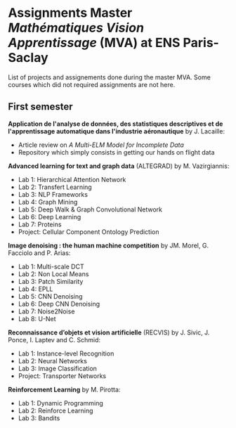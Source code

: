 # Assignments Master *Mathématiques Vision Apprentissage* (MVA) at ENS Paris-Saclay

List of projects and assignements done during the master MVA. Some courses which did not required assignments are not here.

## First semester

**Application de l'analyse de données, des statistiques descriptives et de l'apprentissage automatique dans l'industrie aéronautique** by J. Lacaille:
* Article review on *A Multi-ELM Model for Incomplete Data*
* Repository which simply consists in getting our hands on flight data

**Advanced learning for text and graph data** (ALTEGRAD) by  M. Vazirgiannis:
* Lab 1: Hierarchical Attention Network
* Lab 2: Transfert Learning
* Lab 3: NLP Frameworks
* Lab 4: Graph Mining
* Lab 5: Deep Walk & Graph Convolutional Network
* Lab 6: Deep Learning
* Lab 7: Proteins
* Project: Cellular Component Ontology Prediction

**Image denoising : the human machine competition** by JM. Morel, G. Facciolo and P. Arias:
* Lab 1: Multi-scale DCT
* Lab 2: Non Local Means
* Lab 3: Patch Similarity
* Lab 4: EPLL
* Lab 5: CNN Denoising
* Lab 6: Deep CNN Denoising
* Lab 7: Noise2Noise
* Lab 8: U-Net

**Reconnaissance d’objets et vision artificielle** (RECVIS) by J. Sivic, J. Ponce, I. Laptev and C. Schmid:
* Lab 1: Instance-level Recognition
* Lab 2: Neural Networks
* Lab 3: Image Classification
* Project: Transporter Networks

**Reinforcement Learning** by M. Pirotta:
* Lab 1: Dynamic Programming
* Lab 2: Reinforce Learning
* Lab 3: Bandits